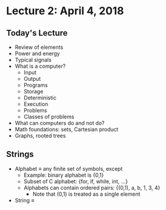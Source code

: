 # Lecture 2: April 4, 2018
## Today's Lecture
* Review of elements
* Power and energy
* Typical signals
* What is a computer?
  * Input
  * Output
  * Programs
  * Storage
  * Deterministic
  * Execution
  * Problems
  * Classes of problems
* What can computers do and not do?
* Math foundations: sets, Cartesian product
* Graphs, rooted trees
## Strings
* Alphabet ≡ any finite set of symbols, except
  * Example: binary alphabet is {0,1}
  * Subset of C alphabet: {for, if, while, int, ...}
  * Alphabets can contain ordered pairs: {(0,1), a, b, 1, 3, 4}
    * Note that (0,1) is treated as a single element
* String ≡ 

